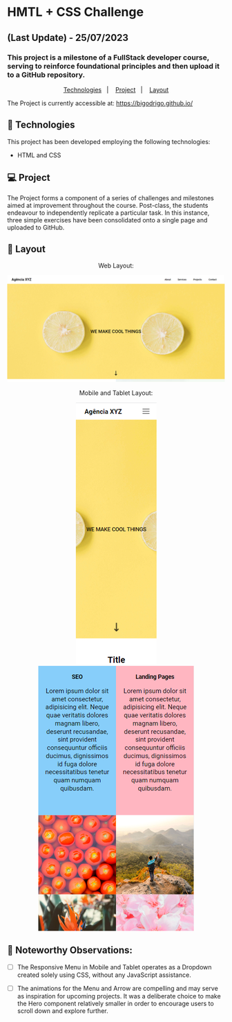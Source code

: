 # HMTL + CSS Challenge
## (Last Update) - 25/07/2023
### This project is a milestone of a FullStack developer course, serving to reinforce foundational principles and then upload it to a GitHub repository.

<p align="center">
  <a href="#-technologies">Technologies</a>&nbsp;&nbsp;&nbsp;|&nbsp;&nbsp;&nbsp;
  <a href="#-project">Project</a>&nbsp;&nbsp;&nbsp;|&nbsp;&nbsp;&nbsp;
  <a href="#-layout">Layout</a>
</p>

The Project is currently accessible at:
https://bigodrigo.github.io/

## 🚀 Technologies

This project has been developed employing the following technologies:

- HTML and CSS

## 💻 Project

The Project forms a component of a series of challenges and milestones aimed at improvement throughout the course. Post-class, the students endeavour to independently replicate a particular task. In this instance, three simple exercises have been consolidated onto a single page and uploaded to GitHub.

## 🔖 Layout

<div align="center">
    <p>Web Layout:</p>
    <img src="./design/web-layout.png">
</div>

<div align="center">
    <p>Mobile and Tablet Layout:</p>
    <img src="./design/mobile-layout.png">
    <img src="./design/tablet-layout.png">
</div>

## :thought_balloon: Noteworthy Observations:

- [ ] The Responsive Menu in Mobile and Tablet operates as a Dropdown created solely using CSS, without any JavaScript assistance.

- [ ] The animations for the Menu and Arrow are compelling and may serve as inspiration for upcoming projects. It was a deliberate choice to make the Hero component relatively smaller in order to encourage users to scroll down and explore further.